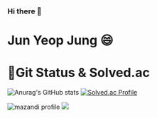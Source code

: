### Hi there 👋

<!--
**innateshy/innateshy** is a ✨ _special_ ✨ repository because its `README.md` (this file) appears on your GitHub profile.

Here are some ideas to get you started:

- 🔭 I’m currently working on ...
- 🌱 I’m currently learning ...
- 👯 I’m looking to collaborate on ...
- 🤔 I’m looking for help with ...
- 💬 Ask me about ...
- 📫 How to reach me: ...
- 😄 Pronouns: ...
- ⚡ Fun fact: ...
-->

# Jun Yeop Jung 😄

# 🌱Git Status & Solved.ac
![Anurag's GitHub stats](https://github-readme-stats.vercel.app/api?username=innateshy&show_icons=true&theme=gruvbox)
[![Solved.ac Profile](http://mazassumnida.wtf/api/v2/generate_badge?boj=innateshy)](https://solved.ac/innateshy/)

![mazandi profile](http://mazandi.herokuapp.com/api?handle={innateshy}&theme=warm)
<img src="http://mazandi.herokuapp.com/api?handle={innateshy}&theme=warm"/>
